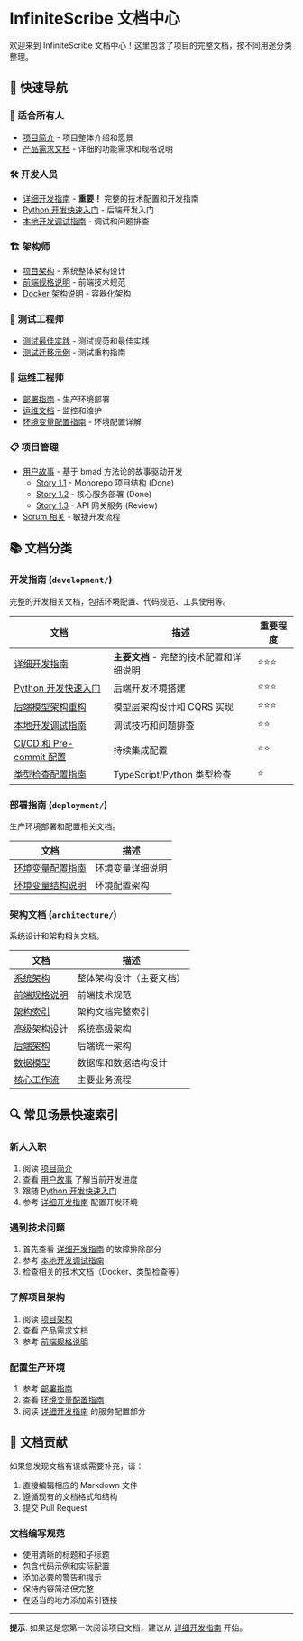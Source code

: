 # InfiniteScribe 文档中心

欢迎来到 InfiniteScribe 文档中心！这里包含了项目的完整文档，按不同用途分类整理。

## 🎯 快速导航

### 👥 适合所有人
- [项目简介](./project-brief.md) - 项目整体介绍和愿景
- [产品需求文档](./prd.md) - 详细的功能需求和规格说明

### 🛠️ 开发人员
- [详细开发指南](./development/detailed-development-guide.md) - **重要！** 完整的技术配置和开发指南
- [Python 开发快速入门](./development/python-dev-quickstart.md) - 后端开发入门
- [本地开发调试指南](./development/local-development-guide.md) - 调试和问题排查

### 🏗️ 架构师
- [项目架构](./architecture.md) - 系统整体架构设计
- [前端规格说明](./front-end-spec.md) - 前端技术规范
- [Docker 架构说明](./development/docker-architecture.md) - 容器化架构

### 🧪 测试工程师
- [测试最佳实践](./testing-best-practices.md) - 测试规范和最佳实践
- [测试迁移示例](./testing-migration-example.md) - 测试重构指南

### 🚀 运维工程师
- [部署指南](./deployment/) - 生产环境部署
- [运维文档](./operations/) - 监控和维护
- [环境变量配置指南](./deployment/environment-variables.md) - 环境配置详解

### 📋 项目管理
- [用户故事](./stories/) - 基于 bmad 方法论的故事驱动开发
  - [Story 1.1](./stories/1.1.story.md) - Monorepo 项目结构 (Done)
  - [Story 1.2](./stories/1.2.story.md) - 核心服务部署 (Done)
  - [Story 1.3](./stories/1.3.story.md) - API 网关服务 (Review)
- [Scrum 相关](./scrum/) - 敏捷开发流程

## 📚 文档分类

### 开发指南 (`development/`)
完整的开发相关文档，包括环境配置、代码规范、工具使用等。

| 文档 | 描述 | 重要程度 |
|------|------|----------|
| [详细开发指南](./development/detailed-development-guide.md) | **主要文档** - 完整的技术配置和详细说明 | ⭐⭐⭐ |
| [Python 开发快速入门](./development/python-dev-quickstart.md) | 后端开发环境搭建 | ⭐⭐⭐ |
| [后端模型架构重构](./development/backend-models-restructure.md) | 模型层架构设计和 CQRS 实现 | ⭐⭐⭐ |
| [本地开发调试指南](./development/local-development-guide.md) | 调试技巧和问题排查 | ⭐⭐ |
| [CI/CD 和 Pre-commit 配置](./development/ci-cd-and-pre-commit.md) | 持续集成配置 | ⭐⭐ |
| [类型检查配置指南](./development/type-checking-setup.md) | TypeScript/Python 类型检查 | ⭐ |

### 部署指南 (`deployment/`)
生产环境部署和配置相关文档。

| 文档 | 描述 |
|------|------|
| [环境变量配置指南](./deployment/environment-variables.md) | 环境变量详细说明 |
| [环境变量结构说明](./deployment/environment-structure.md) | 环境配置架构 |

### 架构文档 (`architecture/`)
系统设计和架构相关文档。

| 文档 | 描述 |
|------|------|
| [系统架构](./architecture.md) | 整体架构设计（主要文档） |
| [前端规格说明](./front-end-spec.md) | 前端技术规范 |
| [架构索引](./architecture/index.md) | 架构文档完整索引 |
| [高级架构设计](./architecture/high-level-architecture.md) | 系统高级架构 |
| [后端架构](./architecture/backend-architecture-unified-structure.md) | 后端统一架构 |
| [数据模型](./architecture/data-models.md) | 数据库和数据结构设计 |
| [核心工作流](./architecture/core-workflows.md) | 主要业务流程 |

## 🔍 常见场景快速索引

### 新人入职
1. 阅读 [项目简介](./project-brief.md)
2. 查看 [用户故事](./stories/) 了解当前开发进度
3. 跟随 [Python 开发快速入门](./development/python-dev-quickstart.md)
4. 参考 [详细开发指南](./development/detailed-development-guide.md) 配置开发环境

### 遇到技术问题
1. 首先查看 [详细开发指南](./development/detailed-development-guide.md) 的故障排除部分
2. 参考 [本地开发调试指南](./development/local-development-guide.md)
3. 检查相关的技术文档（Docker、类型检查等）

### 了解项目架构
1. 阅读 [项目架构](./architecture.md)
2. 查看 [产品需求文档](./prd.md)
3. 参考 [前端规格说明](./front-end-spec.md)

### 配置生产环境
1. 参考 [部署指南](./deployment/)
2. 查看 [环境变量配置指南](./deployment/environment-variables.md)
3. 阅读 [详细开发指南](./development/detailed-development-guide.md) 的服务配置部分

## 📝 文档贡献

如果您发现文档有误或需要补充，请：

1. 直接编辑相应的 Markdown 文件
2. 遵循现有的文档格式和结构
3. 提交 Pull Request

### 文档编写规范

- 使用清晰的标题和子标题
- 包含代码示例和实际配置
- 添加必要的警告和提示
- 保持内容简洁但完整
- 在适当的地方添加索引链接

---

**提示**: 如果这是您第一次阅读项目文档，建议从 [详细开发指南](./development/detailed-development-guide.md) 开始。 
